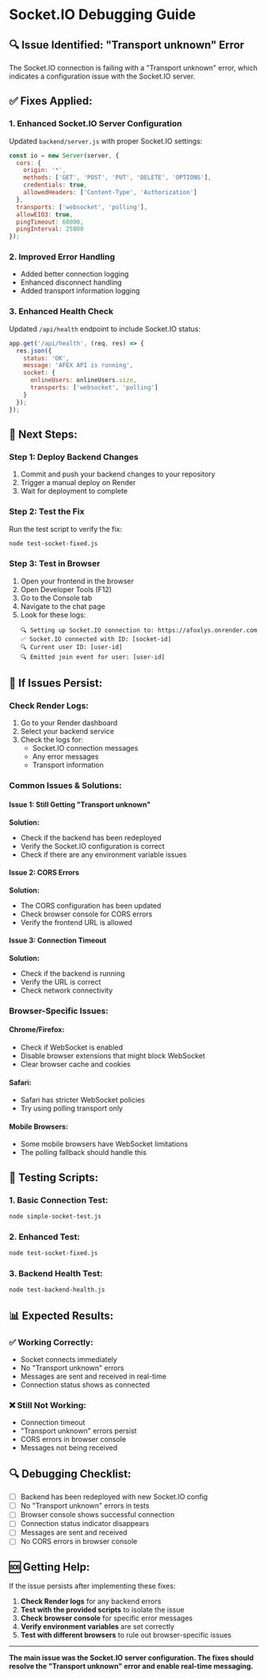 # Socket.IO Debugging Guide

## 🔍 **Issue Identified: "Transport unknown" Error**

The Socket.IO connection is failing with a "Transport unknown" error, which indicates a configuration issue with the Socket.IO server.

## ✅ **Fixes Applied:**

### **1. Enhanced Socket.IO Server Configuration**
Updated `backend/server.js` with proper Socket.IO settings:

```javascript
const io = new Server(server, {
  cors: {
    origin: '*',
    methods: ['GET', 'POST', 'PUT', 'DELETE', 'OPTIONS'],
    credentials: true,
    allowedHeaders: ['Content-Type', 'Authorization']
  },
  transports: ['websocket', 'polling'],
  allowEIO3: true,
  pingTimeout: 60000,
  pingInterval: 25000
});
```

### **2. Improved Error Handling**
- Added better connection logging
- Enhanced disconnect handling
- Added transport information logging

### **3. Enhanced Health Check**
Updated `/api/health` endpoint to include Socket.IO status:

```javascript
app.get('/api/health', (req, res) => {
  res.json({ 
    status: 'OK', 
    message: 'AFEX API is running',
    socket: {
      onlineUsers: onlineUsers.size,
      transports: ['websocket', 'polling']
    }
  });
});
```

## 🚀 **Next Steps:**

### **Step 1: Deploy Backend Changes**
1. Commit and push your backend changes to your repository
2. Trigger a manual deploy on Render
3. Wait for deployment to complete

### **Step 2: Test the Fix**
Run the test script to verify the fix:

```bash
node test-socket-fixed.js
```

### **Step 3: Test in Browser**
1. Open your frontend in the browser
2. Open Developer Tools (F12)
3. Go to the Console tab
4. Navigate to the chat page
5. Look for these logs:
   ```
   🔍 Setting up Socket.IO connection to: https://afoxlys.onrender.com
   ✅ Socket.IO connected with ID: [socket-id]
   🔍 Current user ID: [user-id]
   🔍 Emitted join event for user: [user-id]
   ```

## 🔧 **If Issues Persist:**

### **Check Render Logs:**
1. Go to your Render dashboard
2. Select your backend service
3. Check the logs for:
   - Socket.IO connection messages
   - Any error messages
   - Transport information

### **Common Issues & Solutions:**

#### **Issue 1: Still Getting "Transport unknown"**
**Solution:**
- Check if the backend has been redeployed
- Verify the Socket.IO configuration is correct
- Check if there are any environment variable issues

#### **Issue 2: CORS Errors**
**Solution:**
- The CORS configuration has been updated
- Check browser console for CORS errors
- Verify the frontend URL is allowed

#### **Issue 3: Connection Timeout**
**Solution:**
- Check if the backend is running
- Verify the URL is correct
- Check network connectivity

### **Browser-Specific Issues:**

#### **Chrome/Firefox:**
- Check if WebSocket is enabled
- Disable browser extensions that might block WebSocket
- Clear browser cache and cookies

#### **Safari:**
- Safari has stricter WebSocket policies
- Try using polling transport only

#### **Mobile Browsers:**
- Some mobile browsers have WebSocket limitations
- The polling fallback should handle this

## 🧪 **Testing Scripts:**

### **1. Basic Connection Test:**
```bash
node simple-socket-test.js
```

### **2. Enhanced Test:**
```bash
node test-socket-fixed.js
```

### **3. Backend Health Test:**
```bash
node test-backend-health.js
```

## 📊 **Expected Results:**

### **✅ Working Correctly:**
- Socket connects immediately
- No "Transport unknown" errors
- Messages are sent and received in real-time
- Connection status shows as connected

### **❌ Still Not Working:**
- Connection timeout
- "Transport unknown" errors persist
- CORS errors in browser console
- Messages not being received

## 🔍 **Debugging Checklist:**

- [ ] Backend has been redeployed with new Socket.IO config
- [ ] No "Transport unknown" errors in tests
- [ ] Browser console shows successful connection
- [ ] Connection status indicator disappears
- [ ] Messages are sent and received
- [ ] No CORS errors in browser console

## 🆘 **Getting Help:**

If the issue persists after implementing these fixes:

1. **Check Render logs** for any backend errors
2. **Test with the provided scripts** to isolate the issue
3. **Check browser console** for specific error messages
4. **Verify environment variables** are set correctly
5. **Test with different browsers** to rule out browser-specific issues

---

**The main issue was the Socket.IO server configuration. The fixes should resolve the "Transport unknown" error and enable real-time messaging.** 